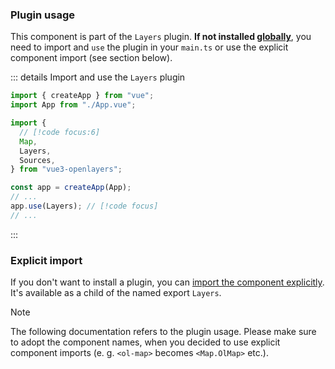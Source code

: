 ### Plugin usage

This component is part of the `Layers` plugin.
**If not installed [globally](/get-started#usage-as-plugin)**, you need to import and `use` the plugin in your `main.ts` or use the explicit component import (see section below).

::: details Import and use the `Layers` plugin

```ts {6,12} [main.ts]
import { createApp } from "vue";
import App from "./App.vue";

import {
  // [!code focus:6]
  Map,
  Layers,
  Sources,
} from "vue3-openlayers";

const app = createApp(App);
// ...
app.use(Layers); // [!code focus]
// ...
```

:::

### Explicit import

If you don't want to install a plugin, you can [import the component explicitly](/get-started#usage-explicit-import).
It's available as a child of the named export `Layers`.

> [!NOTE]
> The following documentation refers to the plugin usage.
> Please make sure to adopt the component names, when you decided to use explicit component imports (e. g. `<ol-map>` becomes `<Map.OlMap>` etc.).
